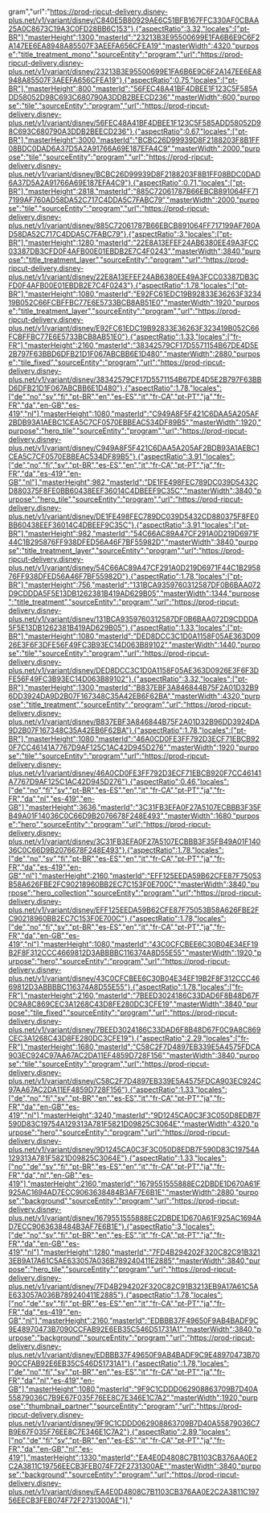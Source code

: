 gram","url":"https://prod-ripcut-delivery.disney-plus.net/v1/variant/disney/C840E5B80929AE6C51BFB167FFC330AF0CBAA25A0C8673C19A3C0FD28BB6C153"},{"aspectRatio":3.32,"locales":["pt-BR"],"masterHeight":1300,"masterId":"23213B3E95500699E1FA6B6E9C6F2A147EE6EA8948A85507F3AEEFA656CFEA19","masterWidth":4320,"purpose":"title_treatment_mono","sourceEntity":"program","url":"https://prod-ripcut-delivery.disney-plus.net/v1/variant/disney/23213B3E95500699E1FA6B6E9C6F2A147EE6EA8948A85507F3AEEFA656CFEA19"},{"aspectRatio":0.75,"locales":["pt-BR"],"masterHeight":800,"masterId":"56FEC48A41BF4DBEE1F123C5F585ADD58052D98C693C680790A3DDB2BEECD236","masterWidth":600,"purpose":"tile","sourceEntity":"program","url":"https://prod-ripcut-delivery.disney-plus.net/v1/variant/disney/56FEC48A41BF4DBEE1F123C5F585ADD58052D98C693C680790A3DDB2BEECD236"},{"aspectRatio":0.67,"locales":["pt-BR"],"masterHeight":3000,"masterId":"BCBC26D99939D8F2188203F8B1FF08BDC0DAD6A37D5A2A91766A69E187EFA4C9","masterWidth":2000,"purpose":"tile","sourceEntity":"program","url":"https://prod-ripcut-delivery.disney-plus.net/v1/variant/disney/BCBC26D99939D8F2188203F8B1FF08BDC0DAD6A37D5A2A91766A69E187EFA4C9"},{"aspectRatio":0.71,"locales":["pt-BR"],"masterHeight":2818,"masterId":"885C72061787B66EBCB891064FF717199AF760AD58DA52C717C4DDA5C7FABC79","masterWidth":2000,"purpose":"tile","sourceEntity":"program","url":"https://prod-ripcut-delivery.disney-plus.net/v1/variant/disney/885C72061787B66EBCB891064FF717199AF760AD58DA52C717C4DDA5C7FABC79"},{"aspectRatio":3,"locales":["pt-BR"],"masterHeight":1280,"masterId":"22E8A13EFEF24AB6380EE49A3FCC03387DB3CFD0F4AFB00E01EBDB2E7C4F0243","masterWidth":3840,"purpose":"title_treatment_layer","sourceEntity":"program","url":"https://prod-ripcut-delivery.disney-plus.net/v1/variant/disney/22E8A13EFEF24AB6380EE49A3FCC03387DB3CFD0F4AFB00E01EBDB2E7C4F0243"},{"aspectRatio":1.78,"locales":["pt-BR"],"masterHeight":1080,"masterId":"E92FC61EDC19B92833E36263F323419B052C66FCBFFBC77E6E5733BCB8AB51E0","masterWidth":1920,"purpose":"title_treatment_layer","sourceEntity":"program","url":"https://prod-ripcut-delivery.disney-plus.net/v1/variant/disney/E92FC61EDC19B92833E36263F323419B052C66FCBFFBC77E6E5733BCB8AB51E0"},{"aspectRatio":1.33,"locales":["fr-FR"],"masterHeight":2160,"masterId":"38342579CF17D5571154B67DE4D5E2B797F63BBD6DFB21D1F067ABCBB6E1D480","masterWidth":2880,"purpose":"tile_fixed","sourceEntity":"program","url":"https://prod-ripcut-delivery.disney-plus.net/v1/variant/disney/38342579CF17D5571154B67DE4D5E2B797F63BBD6DFB21D1F067ABCBB6E1D480"},{"aspectRatio":1.78,"locales":["de","no","sv","fi","pt-BR","en","es-ES","it","fr-CA","pt-PT","ja","fr-FR","da","en-GB","es-419","nl"],"masterHeight":1080,"masterId":"C949A8F5F421C6DAA5A205AF2BDB93A1AEBC1CEA5C7CF0570EBBEAC534DF89B5","masterWidth":1920,"purpose":"hero_tile","sourceEntity":"program","url":"https://prod-ripcut-delivery.disney-plus.net/v1/variant/disney/C949A8F5F421C6DAA5A205AF2BDB93A1AEBC1CEA5C7CF0570EBBEAC534DF89B5"},{"aspectRatio":3.91,"locales":["de","no","fi","sv","pt-BR","es-ES","en","it","fr-CA","pt-PT","ja","fr-FR","da","es-419","en-GB","nl"],"masterHeight":982,"masterId":"DE1FE498FEC789DC039D5432CD880375F8FE0BB60438EEF36014C4DBEEF9C35C","masterWidth":3840,"purpose":"hero_tile","sourceEntity":"program","url":"https://prod-ripcut-delivery.disney-plus.net/v1/variant/disney/DE1FE498FEC789DC039D5432CD880375F8FE0BB60438EEF36014C4DBEEF9C35C"},{"aspectRatio":3.91,"locales":["pt-BR"],"masterHeight":982,"masterId":"54C66AC89A47CF291A0D219D6971F44C1B295876FF938DFED56A46F7BF55982D","masterWidth":3840,"purpose":"title_treatment_layer","sourceEntity":"program","url":"https://prod-ripcut-delivery.disney-plus.net/v1/variant/disney/54C66AC89A47CF291A0D219D6971F44C1B295876FF938DFED56A46F7BF55982D"},{"aspectRatio":1.78,"locales":["pt-BR"],"masterHeight":756,"masterId":"131BCA9359760312587DF0B6BAA072D9CDDDA5F5E13DB1262381B419AD629B05","masterWidth":1344,"purpose":"title_treatment","sourceEntity":"program","url":"https://prod-ripcut-delivery.disney-plus.net/v1/variant/disney/131BCA9359760312587DF0B6BAA072D9CDDDA5F5E13DB1262381B419AD629B05"},{"aspectRatio":1.33,"locales":["pt-BR"],"masterHeight":1080,"masterId":"DED8DCC3C1D0A1158F05AE363D0926E3F6F3DFE56F49FC3B93EC14D063B89102","masterWidth":1440,"purpose":"tile","sourceEntity":"program","url":"https://prod-ripcut-delivery.disney-plus.net/v1/variant/disney/DED8DCC3C1D0A1158F05AE363D0926E3F6F3DFE56F49FC3B93EC14D063B89102"},{"aspectRatio":3.32,"locales":["pt-BR"],"masterHeight":1300,"masterId":"B837EBF3A846844B75F2A01D32B96DD3924DA9D2B07F167348C35A42EB6F62BA","masterWidth":4320,"purpose":"title_treatment","sourceEntity":"program","url":"https://prod-ripcut-delivery.disney-plus.net/v1/variant/disney/B837EBF3A846844B75F2A01D32B96DD3924DA9D2B07F167348C35A42EB6F62BA"},{"aspectRatio":1.78,"locales":["pt-BR"],"masterHeight":1080,"masterId":"46A0CD0FE3FF792D3ECF71EBCB920F7CC46141A7767D9AF125C1AC42D945D276","masterWidth":1920,"purpose":"tile","sourceEntity":"program","url":"https://prod-ripcut-delivery.disney-plus.net/v1/variant/disney/46A0CD0FE3FF792D3ECF71EBCB920F7CC46141A7767D9AF125C1AC42D945D276"},{"aspectRatio":0.46,"locales":["de","no","fi","sv","pt-BR","es-ES","en","it","fr-CA","pt-PT","ja","fr-FR","da","nl","es-419","en-GB"],"masterHeight":3636,"masterId":"3C31FB3EFA0F27A5107ECBBB3F35FB49A01F14036C0C66D9B2076678F248E493","masterWidth":1680,"purpose":"hero","sourceEntity":"program","url":"https://prod-ripcut-delivery.disney-plus.net/v1/variant/disney/3C31FB3EFA0F27A5107ECBBB3F35FB49A01F14036C0C66D9B2076678F248E493"},{"aspectRatio":1.78,"locales":["de","no","sv","fi","pt-BR","es-ES","en","it","fr-CA","pt-PT","ja","fr-FR","da","es-419","en-GB","nl"],"masterHeight":2160,"masterId":"EFF125EEDA59B62CFE87F75053B58A626FBE2FC90218960BB2EC7C153F0E700C","masterWidth":3840,"purpose":"hero_collection","sourceEntity":"program","url":"https://prod-ripcut-delivery.disney-plus.net/v1/variant/disney/EFF125EEDA59B62CFE87F75053B58A626FBE2FC90218960BB2EC7C153F0E700C"},{"aspectRatio":1.78,"locales":["de","no","fi","sv","pt-BR","es-ES","en","it","fr-CA","pt-PT","ja","fr-FR","da","en-GB","es-419","nl"],"masterHeight":1080,"masterId":"43C0CFCBEE6C30B04E34EF19B2F8F312CCC4669812D3ABBBBC116374A8D55E55","masterWidth":1920,"purpose":"hero","sourceEntity":"program","url":"https://prod-ripcut-delivery.disney-plus.net/v1/variant/disney/43C0CFCBEE6C30B04E34EF19B2F8F312CCC4669812D3ABBBBC116374A8D55E55"},{"aspectRatio":1.78,"locales":["fr-FR"],"masterHeight":2160,"masterId":"7BEED3024186C33DAD6F8B48D67F0C9A8C869CEC3A1268C43D8FE280DC3CFE19","masterWidth":3840,"purpose":"tile_fixed","sourceEntity":"program","url":"https://prod-ripcut-delivery.disney-plus.net/v1/variant/disney/7BEED3024186C33DAD6F8B48D67F0C9A8C869CEC3A1268C43D8FE280DC3CFE19"},{"aspectRatio":2.29,"locales":["fr-FR"],"masterHeight":1680,"masterId":"C58C2F7D4897EB339E5A4575FDCA903EC924C97AA67AC2DA11EF4859D728F156","masterWidth":3840,"purpose":"tile","sourceEntity":"program","url":"https://prod-ripcut-delivery.disney-plus.net/v1/variant/disney/C58C2F7D4897EB339E5A4575FDCA903EC924C97AA67AC2DA11EF4859D728F156"},{"aspectRatio":1.33,"locales":["de","no","fi","sv","pt-BR","en","es-ES","it","fr-CA","pt-PT","ja","fr-FR","da","en-GB","es-419","nl"],"masterHeight":3240,"masterId":"9D1245CA0C3F3C050D8EDB7F590D83C19754A129313A781F5821D09825C3064E","masterWidth":4320,"purpose":"hero","sourceEntity":"program","url":"https://prod-ripcut-delivery.disney-plus.net/v1/variant/disney/9D1245CA0C3F3C050D8EDB7F590D83C19754A129313A781F5821D09825C3064E"},{"aspectRatio":1.33,"locales":["no","de","sv","fi","pt-BR","es-ES","en","it","fr-CA","pt-PT","ja","fr-FR","da","nl","en-GB","es-419"],"masterHeight":2160,"masterId":"1679551555888EC2DBDE1D670A61F925AC1694AD7ECC9063638484B3AF7E6B1E","masterWidth":2880,"purpose":"background","sourceEntity":"program","url":"https://prod-ripcut-delivery.disney-plus.net/v1/variant/disney/1679551555888EC2DBDE1D670A61F925AC1694AD7ECC9063638484B3AF7E6B1E"},{"aspectRatio":3,"locales":["de","no","sv","fi","pt-BR","en","es-ES","it","fr-CA","pt-PT","ja","fr-FR","da","en-GB","es-419","nl"],"masterHeight":1280,"masterId":"7FD4B294202F320C82C91B3213EB9A17A61C5AE633057A036B789240411E2885","masterWidth":3840,"purpose":"hero_tile","sourceEntity":"program","url":"https://prod-ripcut-delivery.disney-plus.net/v1/variant/disney/7FD4B294202F320C82C91B3213EB9A17A61C5AE633057A036B789240411E2885"},{"aspectRatio":1.78,"locales":["no","de","sv","fi","pt-BR","es-ES","en","it","fr-CA","pt-PT","ja","fr-FR","da","es-419","en-GB","nl"],"masterHeight":2160,"masterId":"EDBBB37F49650F9AB4BADF9C9E48970473B7090CCFAB92E6EB35C546D51731A1","masterWidth":3840,"purpose":"background","sourceEntity":"program","url":"https://prod-ripcut-delivery.disney-plus.net/v1/variant/disney/EDBBB37F49650F9AB4BADF9C9E48970473B7090CCFAB92E6EB35C546D51731A1"},{"aspectRatio":1.78,"locales":["de","no","fi","sv","pt-BR","en","es-ES","it","fr-CA","pt-PT","ja","fr-FR","da","nl","es-419","en-GB"],"masterHeight":1080,"masterId":"9F9C1CDDD062908863709B7D40A55879036C7B9E67F035F76EE8C7E346E1C7A2","masterWidth":1920,"purpose":"thumbnail_partner","sourceEntity":"program","url":"https://prod-ripcut-delivery.disney-plus.net/v1/variant/disney/9F9C1CDDD062908863709B7D40A55879036C7B9E67F035F76EE8C7E346E1C7A2"},{"aspectRatio":2.89,"locales":["no","de","fi","sv","pt-BR","en","es-ES","it","fr-CA","pt-PT","ja","fr-FR","da","en-GB","nl","es-419"],"masterHeight":1330,"masterId":"EA4E0D4808C7B1103CB376AA0E2C2A3811C19756EECB3FEB074F72F2731300AE","masterWidth":3840,"purpose":"background","sourceEntity":"program","url":"https://prod-ripcut-delivery.disney-plus.net/v1/variant/disney/EA4E0D4808C7B1103CB376AA0E2C2A3811C19756EECB3FEB074F72F2731300AE"}],"
